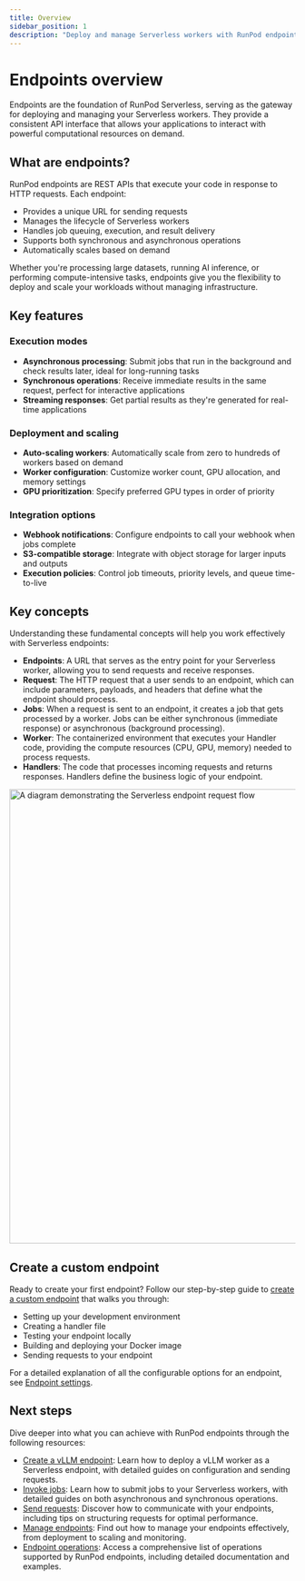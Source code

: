 ```yaml
---
title: Overview
sidebar_position: 1
description: "Deploy and manage Serverless workers with RunPod endpoints, featuring asynchronous and synchronous operations, scalability, and flexibility for modern computing tasks."
---
```


# Endpoints overview

Endpoints are the foundation of RunPod Serverless, serving as the gateway for deploying and managing your Serverless workers. They provide a consistent API interface that allows your applications to interact with powerful computational resources on demand.

## What are endpoints?

RunPod endpoints are REST APIs that execute your code in response to HTTP requests. Each endpoint:

- Provides a unique URL for sending requests
- Manages the lifecycle of Serverless workers
- Handles job queuing, execution, and result delivery
- Supports both synchronous and asynchronous operations
- Automatically scales based on demand

Whether you're processing large datasets, running AI inference, or performing compute-intensive tasks, endpoints give you the flexibility to deploy and scale your workloads without managing infrastructure.

## Key features

### Execution modes

- **Asynchronous processing**: Submit jobs that run in the background and check results later, ideal for long-running tasks
- **Synchronous operations**: Receive immediate results in the same request, perfect for interactive applications
- **Streaming responses**: Get partial results as they're generated for real-time applications

### Deployment and scaling

- **Auto-scaling workers**: Automatically scale from zero to hundreds of workers based on demand
- **Worker configuration**: Customize worker count, GPU allocation, and memory settings
- **GPU prioritization**: Specify preferred GPU types in order of priority

### Integration options

- **Webhook notifications**: Configure endpoints to call your webhook when jobs complete
- **S3-compatible storage**: Integrate with object storage for larger inputs and outputs
- **Execution policies**: Control job timeouts, priority levels, and queue time-to-live

## Key concepts

Understanding these fundamental concepts will help you work effectively with Serverless endpoints:

- **Endpoints**: A URL that serves as the entry point for your Serverless worker, allowing you to send requests and receive responses.
- **Request**: The HTTP request that a user sends to an endpoint, which can include parameters, payloads, and headers that define what the endpoint should process.
- **Jobs**: When a request is sent to an endpoint, it creates a job that gets processed by a worker. Jobs can be either synchronous (immediate response) or asynchronous (background processing).
- **Worker**: The containerized environment that executes your Handler code, providing the compute resources (CPU, GPU, memory) needed to process requests.
- **Handlers**: The code that processes incoming requests and returns responses. Handlers define the business logic of your endpoint.

<img src="/img/docs/serverless-request-flow.png" width="800" alt="A diagram demonstrating the Serverless endpoint request flow"/>

## Create a custom endpoint

Ready to create your first endpoint? Follow our step-by-step guide to [create a custom endpoint](/serverless/get-started) that walks you through:

- Setting up your development environment
- Creating a handler file
- Testing your endpoint locally
- Building and deploying your Docker image
- Sending requests to your endpoint

For a detailed explanation of all the configurable options for an endpoint, see [Endpoint settings](/serverless/endpoints/endpoint-configurations.md).

## Next steps

Dive deeper into what you can achieve with RunPod endpoints through the following resources:

- [Create a vLLM endpoint](/serverless/vllm/overview): Learn how to deploy a vLLM worker as a Serverless endpoint, with detailed guides on configuration and sending requests.
- [Invoke jobs](/serverless/endpoints/job-operations): Learn how to submit jobs to your Serverless workers, with detailed guides on both asynchronous and synchronous operations.
- [Send requests](/serverless/endpoints/send-requests): Discover how to communicate with your endpoints, including tips on structuring requests for optimal performance.
- [Manage endpoints](/serverless/endpoints/manage-endpoints): Find out how to manage your endpoints effectively, from deployment to scaling and monitoring.
- [Endpoint operations](/serverless/endpoints/operations): Access a comprehensive list of operations supported by RunPod endpoints, including detailed documentation and examples.
